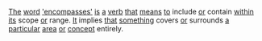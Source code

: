 [The](./the.md) [word](./word.md) ['encompasses'](./encompasses.md) [is](./is.md) [a](./a.md) [verb](./verb.md) [that](./that.md) [means](./means.md) [to](./to.md) include [or](./or.md) contain [within](./within.md) [its](./its.md) scope [or](./or.md) range. [It](./it.md) implies [that](./that.md) [something](./something.md) covers [or](./or.md) surrounds [a](./a.md) [particular](./particular.md) [area](./area.md) [or](./or.md) [concept](./concept.md) entirely.